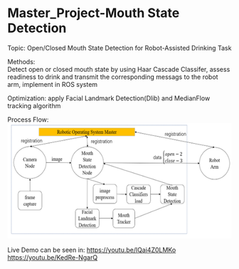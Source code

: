 # Master_Project-Mouth State Detection
Topic: Open/Closed Mouth State Detection for Robot-Assisted Drinking Task   

Methods:   
Detect open or closed mouth state by using Haar Cascade Classifer, assess readiness to drink and transmit the corresponding messags to the robot arm, implement in ROS system  

Optimization: apply Facial Landmark Detection(Dlib) and MedianFlow tracking algorithm  

Process Flow:  
![image](https://github.com/Jichen66/Master_Project-Mouth-State-Detection/blob/master/image/master%20project.png)

Live Demo can be seen in:
https://youtu.be/lQai4Z0LMKo
https://youtu.be/KedRe-NgarQ
